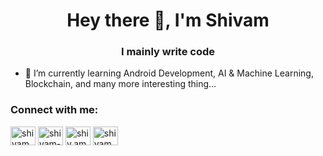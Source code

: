 <h1 align="center">Hey there 👋, I'm Shivam</h1>
<h3 align="center">I mainly write code</h3>

- 🌱  I’m currently learning Android Development, AI & Machine Learning, Blockchain, and many more interesting thing...

<h3 align="left">Connect with me:</h3>
<p align="left">
<a href="https://twitter.com/shivamhande" target="blank"><img align="center" src="https://cdn.jsdelivr.net/npm/simple-icons@3.0.1/icons/twitter.svg" alt="shivamhande" height="30" width="40" /></a>
<a href="https://linkedin.com/in/shivam-h-1856221a4" target="blank"><img align="center" src="https://cdn.jsdelivr.net/npm/simple-icons@3.0.1/icons/linkedin.svg" alt="shivam-h-1856221a4" height="30" width="40" /></a>
<a href="https://instagram.com/shiv.am.h" target="blank"><img align="center" src="https://cdn.jsdelivr.net/npm/simple-icons@3.0.1/icons/instagram.svg" alt="shiv.am.h" height="30" width="40" /></a>
<a href="https://www.hackerrank.com/shivamh" target="blank"><img align="center" src="https://cdn.jsdelivr.net/npm/simple-icons@3.0.1/icons/hackerrank.svg" alt="shivamh" height="30" width="40" /></a>
</p>

